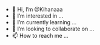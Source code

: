 - 👋 Hi, I’m @Kihanaaa
- 👀 I’m interested in ...
- 🌱 I’m currently learning ...
- 💞️ I’m looking to collaborate on ...
- 📫 How to reach me ...

<!---
Kihanaaa/Kihanaaa is a ✨ special ✨ repository because its `README.md` (this file) appears on your GitHub profile.
You can click the Preview link to take a look at your changes.
--->
